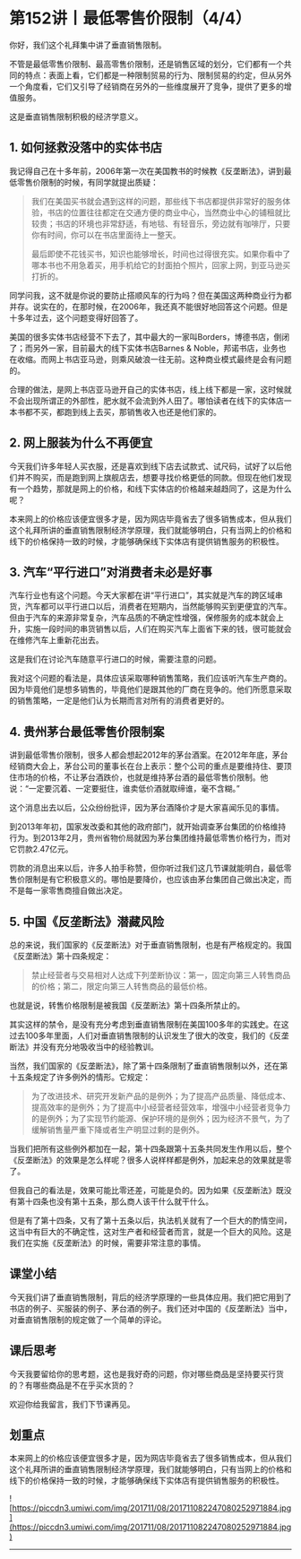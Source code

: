 # 第152讲丨最低零售价限制（4/4）

你好，我们这个礼拜集中讲了垂直销售限制。

不管是最低零售价限制、最高零售价限制，还是销售区域的划分，它们都有一个共同的特点：表面上看，它们都是一种限制贸易的行为、限制贸易的约定，但从另外一个角度看，它们又引导了经销商在另外的一些维度展开了竞争，提供了更多的增值服务。

这是垂直销售限制积极的经济学意义。

## 1. 如何拯救没落中的实体书店

我记得自己在十多年前，2006年第一次在美国教书的时候教《反垄断法》，讲到最低零售价限制的时候，有同学就提出质疑：

> 我们在美国买书就会遇到这样的问题，那些线下书店都提供非常好的服务体验，书店的位置往往都定在交通方便的商业中心，当然商业中心的铺租就比较贵；书店的环境也非常舒适，有地毯、有轻音乐，旁边就有咖啡厅，只要你有时间，你可以在书店里面待上一整天。
> 
> 
> 
> 最后即使不花钱买书，知识也能够增长，时间也过得很充实。如果你看中了哪本书也不用急着买，用手机给它的封面拍个照片，回家上网，到亚马逊买打折的。

同学问我，这不就是你说的要防止搭顺风车的行为吗？但在美国这两种商业行为都并存。说实在的，在那时候，在2006年，我还真不能很好地回答这个问题。但是十多年过去，这个问题变得好回答了。

美国的很多实体书店经营不下去了，其中最大的一家叫Borders，博德书店，倒闭了；而另外一家，目前最大的线下实体书店Barnes & Noble，邦诺书店，业务也在收缩。而网上书店亚马逊，则乘风破浪一往无前。这种商业模式最终是会有问题的。

合理的做法，是网上书店亚马逊开自己的实体书店，线上线下都是一家，这时候就不会出现所谓正的外部性，肥水就不会流到外人田了。哪怕读者在线下的实体店一本书都不买，都跑到线上去买，那销售收入也还是他们家的。    

## 2. 网上服装为什么不再便宜

今天我们许多年轻人买衣服，还是喜欢到线下店去试款式、试尺码，试好了以后他们并不购买，而是跑到网上旗舰店去，想要寻找价格更低的同款。但现在他们发现有一个趋势，那就是网上的价格，和线下实体店的价格越来越趋同了，这是为什么呢？

本来网上的价格应该便宜很多才是，因为网店毕竟省去了很多销售成本，但从我们这个礼拜所讲的垂直销售限制经济学原理，我们就能够明白，只有当网上的价格和线下的价格保持一致的时候，才能够确保线下实体店有提供销售服务的积极性。

## 3. 汽车“平行进口”对消费者未必是好事

汽车行业也有这个问题。今天大家都在讲“平行进口”，其实就是汽车的跨区域串货，汽车都可以平行进口以后，消费者在短期内，当然能够购买到更便宜的汽车。但由于汽车的来源非常复杂，汽车品质的不确定性增强，保修服务的成本就会上升，实施一段时间的串货销售以后，人们在购买汽车上面省下来的钱，很可能就会在维修汽车上重新花出去。

这是我们在讨论汽车随意平行进口的时候，需要注意的问题。

我对这个问题的看法是，具体应该采取哪种销售策略，我们应该听汽车生产商的。因为毕竟他们是想多销售的，毕竟他们是跟其他的厂商在竞争的。他们所愿意采取的销售策略，一定是他们认为长期而言对所有的消费者更好的。    

## 4. 贵州茅台最低零售价限制案

讲到最低零售价限制，很多人都会想起2012年的茅台酒案。在2012年年底，茅台经销商大会上，茅台公司的董事长在台上表示：整个公司的重点是要维持住、要顶住市场的价格，不让茅台酒跌价，也就是维持茅台酒的最低零售价限制。他说：“一定要沉着、一定要挺住，谁卖低价酒就取缔谁，毫不含糊。”

这个消息出去以后，公众纷纷批评，因为茅台酒降价才是大家喜闻乐见的事情。

到2013年年初，国家发改委和其他的政府部门，就开始调查茅台集团的价格维持行为。到2013年2月，贵州省物价局就因为茅台集团维持最低零售价格行为，而对它罚款2.47亿元。

罚款的消息出来以后，许多人拍手称赞，但你听过我们这几节课就能明白，最低零售价限制是有它积极意义的。哪怕是要降价，也应该由茅台集团自己做出决定，而不是每一家零售商擅自做出决定。

## 5. 中国《反垄断法》潜藏风险

总的来说，我们国家的《反垄断法》对于垂直销售限制，也是有严格规定的。我国《反垄断法》第十四条规定：

> 禁止经营者与交易相对人达成下列垄断协议：第一，固定向第三人转售商品的价格；第二，限定向第三人转售商品的最低价格。

也就是说，转售价格限制是被我国《反垄断法》第十四条所禁止的。

其实这样的禁令，是没有充分考虑到垂直销售限制在美国100多年的实践史。在这过去100多年里面，人们对垂直销售限制的认识发生了很大的改变，我们的《反垄断法》并没有充分地吸收当中的经验教训。

当然，我们国家的《反垄断法》，除了第十四条限制了垂直销售限制以外，还在第十五条规定了许多例外的情形。它规定：

> 为了改进技术、研究开发新产品的是例外；为了提高产品质量、降低成本、提高效率的是例外；为了提高中小经营者经营效率，增强中小经营者竞争力的是例外；为了实现节约能源、保护环境的是例外；因为经济不景气，为了缓解销售量严重下降或者生产明显过剩的是例外。

当我们把所有这些例外都加在一起，第十四条跟第十五条共同发生作用以后，整个《反垄断法》的效果是怎么样呢？很多人说样样都是例外，加起来总的效果就是零了。

但我自己的看法是，效果可能比零还差，可能是负的。因为如果《反垄断法》既没有第十四条也没有第十五条，那么商人该干什么就干什么。

但是有了第十四条，又有了第十五条以后，执法机关就有了一个巨大的酌情空间，这当中有巨大的不确定性，这对生产者和经营者而言，就是一个巨大的风险。这是我们在实施《反垄断法》的时候，需要非常注意的事情。

## 课堂小结

今天我们讲了垂直销售限制，背后的经济学原理的一些具体应用。我们把它用到了书店的例子、买服装的例子、茅台酒的例子。我们还对中国的《反垄断法》当中，对垂直销售限制的规定做了一个简单的评论。

## 课后思考

今天我要留给你的思考题，这也是我好奇的问题，你对哪些商品是坚持要买行货的？有哪些商品是不在乎买水货的？

欢迎你给我留言，我们下节课再见。

## 划重点

本来网上的价格应该便宜很多才是，因为网店毕竟省去了很多销售成本，但从我们这个礼拜所讲的垂直销售限制经济学原理，我们就能够明白，只有当网上的价格和线下的价格保持一致的时候，才能够确保线下实体店有提供销售服务的积极性。


![https://piccdn3.umiwi.com/img/201711/08/201711082247080252971884.jpg](https://piccdn3.umiwi.com/img/201711/08/201711082247080252971884.jpg)

---
